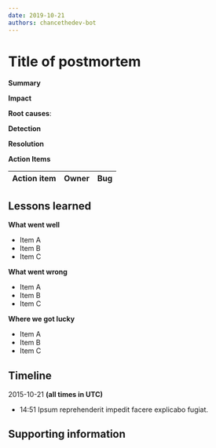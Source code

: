 ```yaml
---
date: 2019-10-21
authors: chancethedev-bot
---
```


# Title of postmortem

**Summary**

<!-- What is a one or two-line summary of the event that occurred? -->

**Impact**

<!-- What was the scope of impact from the event occuring? How many teams were
impacted? -->

**Root causes**:

<!-- Looking back, what ended up being the main reasons why this event occurred?
-->

**Detection**

<!-- How did we find out or discover that this event had occurred? -->

**Resolution**

<!-- How did we end up addressing this event in order to mitigate impact? -->

**Action Items**

<!-- What are the action items that came out of this postmortem? Reference
issues and Pull Requests in the "Bug" column with the appropriate owners -->

| Action item | Owner | Bug |
| ----------- | ----- | --- |


## Lessons learned

**What went well**

- Item A
- Item B
- Item C

**What went wrong**

- Item A
- Item B
- Item C

**Where we got lucky**

- Item A
- Item B
- Item C

## Timeline

2015-10-21 **(all times in UTC)**

- 14:51 Ipsum reprehenderit impedit facere explicabo fugiat.

## Supporting information

<!-- Any additional information that you might reference earlier on in the
postmortem -->
